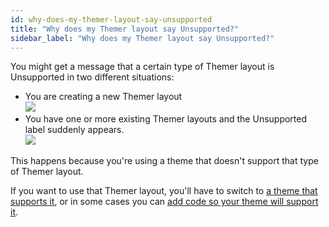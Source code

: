 ```yaml
---
id: why-does-my-themer-layout-say-unsupported
title: "Why does my Themer layout say Unsupported?"
sidebar_label: "Why does my Themer layout say Unsupported?"
---
```


You might get a message that a certain type of Themer layout is Unsupported in two different situations:

  * You are creating a new Themer layout  
  ![](/img/why-does-my-themer-layout-say-unsupported-52155a7a.png)
  * You have one or more existing Themer layouts and the Unsupported label suddenly appears.  
  ![](/img/why-does-my-themer-layout-say-unsupported-d8d101a3.png)

This happens because you're using a theme that doesn't support that type of Themer layout.

If you want to use that Themer layout, you'll have to switch to [a theme that supports it](/beaver-themer/management-compatibility/beaver-themer-supported-themes.md), or in some cases you can [add code so your theme will support it](/beaver-themer/developer/add-header-footer-and-parts-support-to-your-theme-themer.md).
